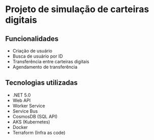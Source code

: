 # Projeto de simulação de carteiras digitais

## Funcionalidades
- Criação de usuário
- Busca de usuário por ID
- Transferência entre carteiras digitais
- Agendamento de transferência

## Tecnologias utilizadas
- .NET 5.0
- Web API
- Worker Service
- Service Bus
- CosmosDB (SQL API)
- AKS (Kubernetes)
- Docker
- Terraform (Infra as code)